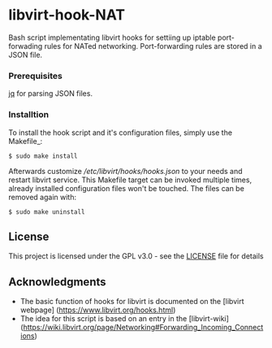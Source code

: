 # libvirt-hook-NAT
Bash script implementating libvirt hooks for settiing up  iptable port-forwading rules for NATed networking. Port-forwarding rules are stored in a JSON file.

### Prerequisites
[jq](https://stedolan.github.io/jq/) for parsing JSON files.

### Installtion
To install the hook script and it's configuration files, simply use the
Makefile_:

    $ sudo make install

Afterwards customize */etc/libvirt/hooks/hooks.json* to your needs and restart libvirt service.
This Makefile target can be invoked multiple times, already installed
configuration files won't be touched. The files can be removed again with:

    $ sudo make uninstall

## License

This project is licensed under the GPL v3.0 - see the [LICENSE](LICENSE) file for details

## Acknowledgments

* The basic function of hooks for libvirt is documented on the [libvirt webpage] (https://www.libvirt.org/hooks.html)
* The idea for this script is based on an entry in the [libvirt-wiki] (https://wiki.libvirt.org/page/Networking#Forwarding_Incoming_Connections)
